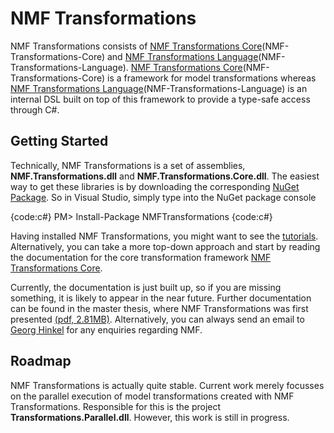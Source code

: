 # NMF Transformations

NMF Transformations consists of [NMF Transformations Core](NMF-Transformations-Core)(NMF-Transformations-Core) and [NMF Transformations Language](NMF-Transformations-Language)(NMF-Transformations-Language). [NMF Transformations Core](NMF-Transformations-Core)(NMF-Transformations-Core) is a framework for model transformations whereas [NMF Transformations Language](NMF-Transformations-Language)(NMF-Transformations-Language) is an internal DSL built on top of this framework to provide a type-safe access through C#.

## Getting Started

Technically, NMF Transformations is a set of assemblies, **NMF.Transformations.dll** and **NMF.Transformations.Core.dll**. The easiest way to get these libraries is by downloading the corresponding [NuGet Package](https://www.nuget.org/packages?q=nmf). So in Visual Studio, simply type into the NuGet package console

{code:c#}
PM> Install-Package NMFTransformations
{code:c#}

Having installed NMF Transformations, you might want to see the [tutorials](TransformationTutorials). Alternatively, you can take a more top-down approach and start by reading the documentation for the core transformation framework [NMF Transformations Core](NMF-Transformations-Core).

Currently, the documentation is just built up, so if you are missing something, it is likely to appear in the near future. Further documentation can be found in the master thesis, where NMF Transformations was first presented [(pdf, 2.81MB)](http://sdqweb.ipd.kit.edu/publications/pdfs/hinkel2013a.pdf). Alternatively, you can always send an email to [Georg Hinkel](mailto:georg.hinkel@kit.edu) for any enquiries regarding NMF.

## Roadmap

NMF Transformations is actually quite stable. Current work merely focusses on the parallel execution of model transformations created with NMF Transformations. Responsible for this is the project **Transformations.Parallel.dll**. However, this work is still in progress.